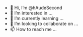 - 👋 Hi, I’m @hAudeSecond
- 👀 I’m interested in ...
- 🌱 I’m currently learning ...
- 💞️ I’m looking to collaborate on ...
- 📫 How to reach me ...

<!---
hAudeSecond/hAudeSecond is a ✨ special ✨ repository because its `README.md` (this file) appears on your GitHub profile.
You can click the Preview link to take a look at your changes.
--->
